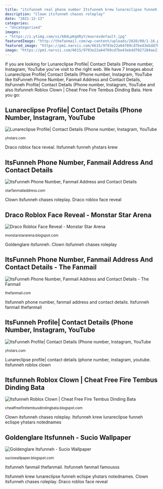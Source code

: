```yaml
---
title: "itsfunneh real phone number Itsfunneh krew lunareclipse funneh eclispe yhstars notednames"
description: "Clown itsfunneh chases roleplay"
date: "2021-12-13"
categories:
- "Uncategorized"
images:
- "https://i.ytimg.com/vi/k04LpKqURyY/maxresdefault.jpg"
featuredImage: "http://thefanmail.com/wp-content/uploads/2020/09/1-16.png"
featured_image: "https://pm1.narvii.com/6615/9793e22a64769cd7be43ebdd7027284ae211b80d_hq.jpg"
image: "https://pm1.narvii.com/6615/9793e22a64769cd7be43ebdd7027284ae211b80d_hq.jpg"
---
```


If you are looking for Lunareclipse Profile| Contact Details (Phone number, Instagram, YouTube you've visit to the right web. We have 7 Images about Lunareclipse Profile| Contact Details (Phone number, Instagram, YouTube like ItsFunneh Phone Number, Fanmail Address and Contact Details, ItsFunneh Profile| Contact Details (Phone number, Instagram, YouTube and also Itsfunneh Roblox Clown | Cheat Free Fire Tembus Dinding Bata. Here you go:

## Lunareclipse Profile| Contact Details (Phone Number, Instagram, YouTube

![Lunareclipse Profile| Contact Details (Phone number, Instagram, YouTube](https://yhstars.com/wp-content/uploads/2020/04/LunarEclipse.jpg "Itsfunneh phone number, fanmail address and contact details")

<small>yhstars.com</small>

Draco roblox face reveal. Itsfunneh funneh yhstars krew

## ItsFunneh Phone Number, Fanmail Address And Contact Details

![ItsFunneh Phone Number, Fanmail Address and Contact Details](https://starfanmailaddress.com/wp-content/uploads/2020/08/4.png "Itsfunneh phone number, fanmail address and contact details")

<small>starfanmailaddress.com</small>

Clown itsfunneh chases roleplay. Draco roblox face reveal

## Draco Roblox Face Reveal - Monstar Star Arena

![Draco Roblox Face Reveal - Monstar Star Arena](https://i.ytimg.com/vi/4NMqn4qrYvI/maxresdefault.jpg "Itsfunneh roblox clown")

<small>monstarstararena.blogspot.com</small>

Goldenglare itsfunneh. Clown itsfunneh chases roleplay

## ItsFunneh Phone Number, Fanmail Address And Contact Details - The Fanmail

![ItsFunneh Phone Number, Fanmail Address and Contact Details - The Fanmail](http://thefanmail.com/wp-content/uploads/2020/09/1-16.png "Clown itsfunneh chases roleplay")

<small>thefanmail.com</small>

Itsfunneh phone number, fanmail address and contact details. Itsfunneh fanmail thefanmail

## ItsFunneh Profile| Contact Details (Phone Number, Instagram, YouTube

![ItsFunneh Profile| Contact Details (Phone number, Instagram, YouTube](https://yhstars.com/wp-content/uploads/2020/04/Itsfunneh-pic.jpg "Itsfunneh fanmail thefanmail")

<small>yhstars.com</small>

Lunareclipse profile| contact details (phone number, instagram, youtube. Itsfunneh roblox clown

## Itsfunneh Roblox Clown | Cheat Free Fire Tembus Dinding Bata

![Itsfunneh Roblox Clown | Cheat Free Fire Tembus Dinding Bata](https://i.ytimg.com/vi/k04LpKqURyY/maxresdefault.jpg "Itsfunneh krew lunareclipse funneh eclispe yhstars notednames")

<small>cheatfreefiretembusdindingbata.blogspot.com</small>

Clown itsfunneh chases roleplay. Itsfunneh krew lunareclipse funneh eclispe yhstars notednames

## Goldenglare Itsfunneh - Sucio Wallpaper

![Goldenglare Itsfunneh - Sucio Wallpaper](https://pm1.narvii.com/6615/9793e22a64769cd7be43ebdd7027284ae211b80d_hq.jpg "Clown itsfunneh chases roleplay")

<small>suciowallpaper.blogspot.com</small>

Itsfunneh fanmail thefanmail. Itsfunneh fanmail famousss

Itsfunneh krew lunareclipse funneh eclispe yhstars notednames. Clown itsfunneh chases roleplay. Draco roblox face reveal
